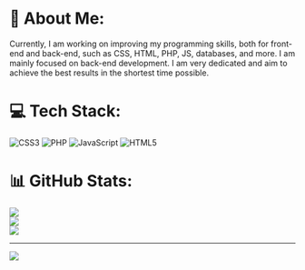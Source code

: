 # 💫 About Me:
Currently, I am working on improving my programming skills, both for front-end and back-end, such as CSS, HTML, PHP, JS, databases, and more. I am mainly focused on back-end development. I am very dedicated and aim to achieve the best results in the shortest time possible.<br>


# 💻 Tech Stack:
![CSS3](https://img.shields.io/badge/css3-%231572B6.svg?style=for-the-badge&logo=css3&logoColor=white) ![PHP](https://img.shields.io/badge/php-%23777BB4.svg?style=for-the-badge&logo=php&logoColor=white) ![JavaScript](https://img.shields.io/badge/javascript-%23323330.svg?style=for-the-badge&logo=javascript&logoColor=%23F7DF1E) ![HTML5](https://img.shields.io/badge/html5-%23E34F26.svg?style=for-the-badge&logo=html5&logoColor=white)
# 📊 GitHub Stats:
![](https://github-readme-stats.vercel.app/api?username=ConsciousBoy&theme=dark&hide_border=false&include_all_commits=false&count_private=false)<br/>
![](https://nirzak-streak-stats.vercel.app/?user=ConsciousBoy&theme=dark&hide_border=false)<br/>
![](https://github-readme-stats.vercel.app/api/top-langs/?username=ConsciousBoy&theme=dark&hide_border=false&include_all_commits=false&count_private=false&layout=compact)

---
[![](https://visitcount.itsvg.in/api?id=ConsciousBoy&icon=0&color=0)](https://visitcount.itsvg.in)

<!-- Proudly created with GPRM ( https://gprm.itsvg.in ) -->
